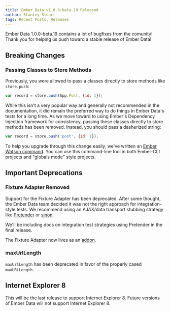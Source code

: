 ```yaml
---
title: Ember Data v1.0.0-beta.19 Released
author: Stanley Stuart
tags: Recent Posts, Releases
---
```


Ember Data 1.0.0-beta.19 contains a lot of bugfixes from the comunity!
Thank you for helping us push toward a stable release of Ember Data!

## Breaking Changes

### Passing Classes to Store Methods

Previously, you were allowed to pass a classes directly to store methods
like `store.push`:

```javascript
var record = store.push(App.Post, {id: 1});
```

While this isn't a very popular way and generally not recommended in the
documentation, it did remain the preferred way to do things in Ember
Data's tests for a long time. As we move toward to using Ember's
Dependency Injection framework for consistency, passing these classes
directly to store methods has been removed. Instead, you should pass a
dasherized string:

```javascript
var record = store.push('post', {id: 1});
```

To help you upgrade through this change easily, we've written an [Ember
Watson command](https://github.com/abuiles/ember-watson#ember-watsonconvert-ember-data-model-lookups).
You can use this command-line tool in both Ember-CLI projects and
"globals mode" style projects.

## Important Deprecations

### Fixture Adapter Removed

Support for the Fixture Adapter has been deprecated. After some thought,
the Ember Data team decided it was not the right approach for
integration-style tests. We recommend using an AJAX/data transport
stubbing strategy like [Pretender](https://github.com/trek/pretender) or
[sinon](http://sinonjs.org/).

We'll be including docs on integration test strategies using Pretender in the
final release.

The Fixture Adapter now lives as an [addon](https://github.com/emberjs/ember-data-fixture-adapter/tree/master).

### maxUrlLength

`maxUrlLength` has been deprecated in favor of the properly cased
`maxURLLength`.

## Internet Explorer 8

This will be the last release to support Internet Explorer 8. Future
versions of Ember Data will not support Internet Explorer 8.

